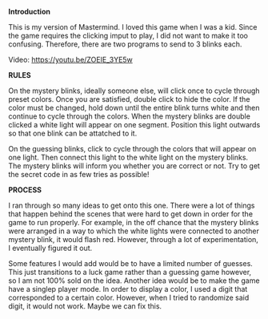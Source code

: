 **Introduction**

This is my version of Mastermind. I loved this game when I was a kid. Since the game requires the clicking imput to play, I did not want to make it too confusing. Therefore, there are two programs to send to 3 blinks each. 

Video: https://youtu.be/ZOEIE_3YE5w 

**RULES**

On the mystery blinks, ideally someone else, will click once to cycle through preset colors. Once you are satisfied, double click to hide the color. If the color must be changed, hold down until the entire blink turns white and then continue to cycle through the colors. When the mystery blinks are double clicked a white light will appear on one segment. Position this light outwards so that one blink can be attatched to it.

On the guessing blinks, click to cycle through the colors that will appear on one light. Then connect this light to the white light on the mystery blinks. The mystery blinks will inform you whether you are correct or not. Try to get the secret code in as few tries as possible!


**PROCESS**

I ran through so many ideas to get onto this one. There were a lot of things that happen behind the scenes that were hard to get down in order for the game to run properly. For example, in the off chance that the mystery blinks were arranged in a way to which the white lights were connected to another mystery blink, it would flash red. However, through a lot of experimentation, I eventually figured it out.

Some features I would add would be to have a limited number of guesses. This just transitions to a luck game rather than a guessing game however, so I am not 100% sold on the idea. Another idea would be to make the game have a singlep player mode. In order to display a color, I used a digit that corresponded to a certain color. However, when I tried to randomize said digit, it would not work. Maybe we can fix this.